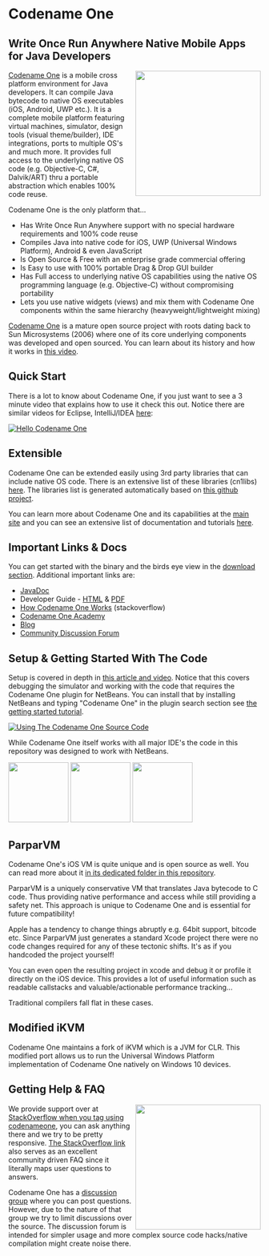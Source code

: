 # Codename One

## Write Once Run Anywhere Native Mobile Apps for Java Developers

<img align="right" src="https://www.codenameone.com/img/iphone-and-android.png" height="250">

[Codename One](https://www.codenameone.com/) is a mobile cross platform environment for Java developers. It can compile Java bytecode to native OS executables (iOS, Android, UWP etc.). 
It is a complete mobile platform featuring virtual machines, simulator, design tools (visual theme/builder), IDE integrations, ports to multiple OS's and much more. It provides full access to the underlying native OS code (e.g. Objective-C, C#, Dalvik/ART) thru a portable abstraction which enables 100% code reuse.

Codename One is the only platform that...

- Has Write Once Run Anywhere support with no special hardware requirements and 100% code reuse
- Compiles Java into native code for iOS, UWP (Universal Windows Platform), Android & even JavaScript
- Is Open Source & Free with an enterprise grade commercial offering
- Is Easy to use with 100% portable Drag & Drop GUI builder
- Has Full access to underlying native OS capabilities using the native OS programming language (e.g. Objective-C) without compromising portability
- Lets you use native widgets (views) and mix them with Codename One components within the same hierarchy (heavyweight/lightweight mixing)

[Codename One](https://www.codenameone.com/) is a mature open source project with roots dating back to Sun Microsystems (2006) where one of its core underlying components was developed and open sourced. You can learn about its history and how it works in [this video](https://www.youtube.com/watch?v=EMRmo6ZRnGw).

## Quick Start

There is a lot to know about Codename One, if you just want to see a 3 minute video that explains how to use it check this out. Notice there are similar videos for Eclipse, IntelliJ/IDEA [here](https://www.codenameone.com/download.html):

[![Hello Codename One](http://img.youtube.com/vi/73d65cvyQv4/0.jpg)](http://www.youtube.com/watch?v=73d65cvyQv4 "Hello World Codename One")

## Extensible

Codename One can be extended easily using 3rd party libraries that can include native OS code. There is an extensive list of these libraries (cn1libs) [here](https://www.codenameone.com/cn1libs.html). The libraries list is generated automatically based on [this github project](https://github.com/codenameone/CodenameOneLibs/).

You can learn more about Codename One and its capabilities at the [main site](https://www.codenameone.com) and you can see an extensive list of documentation and tutorials [here](http://www.codenameone.com/blog/tutorials-resources-learn-java-mobile-videos-courses-ios-android.html).

## Important Links & Docs

You can get started with the binary and the birds eye view in the [download section](https://www.codenameone.com/download.html). Additional important links are:

- [JavaDoc](https://www.codenameone.com/javadoc/)
- Developer Guide - [HTML](https://www.codenameone.com/manual/) & [PDF](https://www.codenameone.com/files/developer-guide.pdf)
- [How Codename One Works](http://stackoverflow.com/questions/10639766/how-does-codename-one-work/10646336) (stackoverflow)
- [Codename One Academy](http://codenameone.teachable.com/)
- [Blog](https://www.codenameone.com/blog/)
- [Community Discussion Forum](https://www.codenameone.com/discussion-forum.html)


## Setup & Getting Started With The Code

Setup is covered in depth in [this article and video](https://www.codenameone.com/blog/how-to-use-the-codename-one-sources.html). Notice that this covers debugging the simulator and working with the code that requires the Codename One plugin for NetBeans. You can install that by installing NetBeans and typing "Codename One" in the plugin search section see [the getting started tutorial](https://www.codenameone.com/getting-started.html).

[![Using The Codename One Source Code](http://img.youtube.com/vi/2nD75pODPWk/0.jpg)](http://www.youtube.com/watch?v=2nD75pODPWk "Using The Codename One Source Code")

While Codename One itself works with all major IDE's the code in this repository was designed to work with NetBeans.

<img src="http://codenameone.com/img/NetBeans-logo.png" width="120">

<img src="http://codenameone.com/img/intellij_idea-logo.png" width="120">

<img src="http://codenameone.com/img/eclipse-logo.png" width="120">

## ParparVM
Codename One's iOS VM is quite unique and is open source as well. You can read more about it [in its dedicated folder in this repository](https://github.com/codenameone/CodenameOne/tree/master/vm).

ParparVM is a uniquely conservative VM that translates Java bytecode to C code. Thus providing native performance and access while still providing a safety net. This approach is unique to Codename One and is essential for future compatibility!

Apple has a tendency to change things abruptly e.g. 64bit support, bitcode etc. Since ParparVM just generates a standard Xcode project there were no code changes required for any of these tectonic shifts. It's as if you handcoded the project yourself!

You can even open the resulting project in xcode and debug it or profile it directly on the iOS device. This provides a lot of useful information such as readable callstacks and valuable/actionable performance tracking...

Traditional compilers fall flat in these cases.

## Modified iKVM

Codename One maintains a fork of iKVM which is a JVM for CLR. This modified port allows us to run the Universal Windows Platform implementation of Codename One natively on Windows 10 devices. 

## Getting Help & FAQ

<img align="right" src="http://codenameone.com/img/blog/new_icon.png" height="250">

We provide support over at [StackOverflow when you tag using codenameone](http://stackoverflow.com/tags/codenameone), you can ask anything there and we try to be pretty responsive. [The StackOverflow link](http://stackoverflow.com/tags/codenameone) also serves as an excellent community driven FAQ since it literally maps user questions to answers.

Codename One has a [discussion group](https://www.codenameone.com/discussion-forum.html) where you can post questions. However, due to the nature of that group we try to limit discussions over the source. The discussion forum is intended for simpler usage and more complex source code hacks/native compilation might create noise there.
